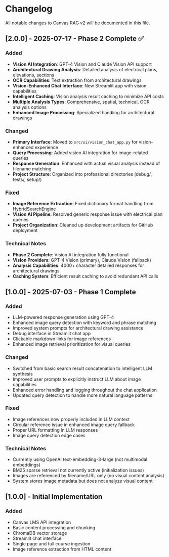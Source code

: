 # Changelog

All notable changes to Canvas RAG v2 will be documented in this file.

## [2.0.0] - 2025-07-17 - Phase 2 Complete ✅

### Added
- **Vision AI Integration**: GPT-4 Vision and Claude Vision API support
- **Architectural Drawing Analysis**: Detailed analysis of electrical plans, elevations, sections
- **OCR Capabilities**: Text extraction from architectural drawings
- **Vision-Enhanced Chat Interface**: New Streamlit app with vision capabilities
- **Intelligent Caching**: Vision analysis result caching to minimize API costs
- **Multiple Analysis Types**: Comprehensive, spatial, technical, OCR analysis options
- **Enhanced Image Processing**: Specialized handling for architectural drawings

### Changed
- **Primary Interface**: Moved to `src/ui/vision_chat_app.py` for vision-enhanced experience
- **Query Processing**: Added vision AI integration for image-related queries
- **Response Generation**: Enhanced with actual visual analysis instead of filename matching
- **Project Structure**: Organized into professional directories (debug/, tests/, setup/)

### Fixed
- **Image Reference Extraction**: Fixed dictionary format handling from HybridSearchEngine
- **Vision AI Pipeline**: Resolved generic response issue with electrical plan queries
- **Project Organization**: Cleaned up development artifacts for GitHub deployment

### Technical Notes
- **Phase 2 Complete**: Vision AI integration fully functional
- **Vision Providers**: GPT-4 Vision (primary), Claude Vision (fallback)
- **Analysis Capabilities**: 4000+ character detailed responses for architectural drawings
- **Caching System**: Efficient result caching to avoid redundant API calls

## [1.0.0] - 2025-07-03 - Phase 1 Complete

### Added
- LLM-powered response generation using GPT-4
- Enhanced image query detection with keyword and phrase matching
- Improved system prompts for architectural drawing assistance
- Debug interface in Streamlit chat app
- Clickable markdown links for image references
- Enhanced image retrieval prioritization for visual queries

### Changed
- Switched from basic search result concatenation to intelligent LLM synthesis
- Improved user prompts to explicitly instruct LLM about image capabilities
- Enhanced error handling and logging throughout the chat application
- Updated query detection to handle more natural language patterns

### Fixed
- Image references now properly included in LLM context
- Circular reference issue in enhanced image query fallback
- Proper URL formatting in LLM responses
- Image query detection edge cases

### Technical Notes
- Currently using OpenAI text-embedding-3-large (not multimodal embeddings)
- BM25 sparse retrieval not currently active (initialization issues)
- Images are referenced by filename/URL only (no visual content analysis)
- System stores image metadata but does not analyze visual content

## [1.0.0] - Initial Implementation

### Added
- Canvas LMS API integration
- Basic content processing and chunking
- ChromaDB vector storage
- Streamlit chat interface
- Single page and full course ingestion
- Image reference extraction from HTML content
